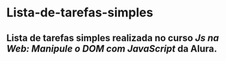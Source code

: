 # Lista-de-tarefas-simples
Lista de tarefas simples realizada no curso ***Js na Web: Manipule o DOM com JavaScript*** da Alura.
----
